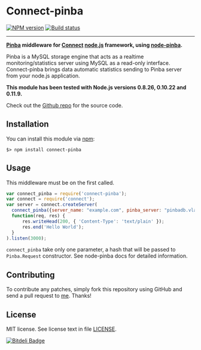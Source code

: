 Connect-pinba
=============

[![NPM version][NPM version image]][NPM version URL] [![Build status][Build status image]][Build status URL]

-----

**[Pinba] middleware for [Connect] [node.js] framework, using [node-pinba].**

Pinba is a MySQL storage engine that acts as a realtime monitoring/statistics server
using MySQL as a read-only interface.
Connect-pinba brings data automatic statistics sending to Pinba server from your node.js application.

**This module has been tested with Node.js versions 0.8.26, 0.10.22 and 0.11.9.**

Check out the [Github repo] for the source code.

[Pinba]: http://pinba.org/
[Connect]: https://github.com/senchalabs/connect
[node.js]: http://nodejs.org/
[node-pinba]: https://github.com/Sannis/node-pinba

[NPM version image]: https://badge.fury.io/js/connect-pinba.png
[NPM version URL]: http://badge.fury.io/js/connect-pinba
[Build status image]: https://secure.travis-ci.org/Sannis/connect-pinba.png?branch=master
[Build status URL]: http://travis-ci.org/Sannis/connect-pinba

[Github repo]: https://github.com/Sannis/connect-pinba


Installation
------------

You can install this module via [npm]:

    $> npm install connect-pinba

[npm]: https://github.com/isaacs/npm


Usage
-----

This middleware must be on the first called.

```js
var connect_pinba = require('connect-pinba');
var connect = require('connect');
var server = connect.createServer(
  connect_pinba({server_name: "example.com", pinba_server: "pinbadb.vlan"}),
  function(req, res) {
      res.writeHead(200, { 'Content-Type': 'text/plain' });
      res.end('Hello World');
  }
).listen(3000);
```

`connect_pinba` take only one parameter, a hash that will be passed to `Pinba.Request` constructor.
See node-pinba docs for detailed information.


Contributing
------------

To contribute any patches, simply fork this repository using GitHub
and send a pull request to [me](https://github.com/Sannis). Thanks!


License
-------

MIT license. See license text in file [LICENSE](https://github.com/Sannis/connect-pinba/blob/master/LICENSE).


[![Bitdeli Badge](https://d2weczhvl823v0.cloudfront.net/Sannis/connect-pinba/trend.png)](https://bitdeli.com/free "Bitdeli Badge")

